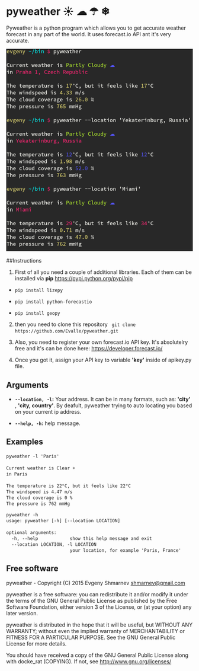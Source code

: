 # pyweather ☀ ☁ ☂ ❄  

Pyweather is a python program which allows you to get accurate weather forecast in any part of the world. It uses forecast.io API ant it's very accurate. 

![pyweather](pyweather.png)

##Instructions

1) First of all you need a couple of additional libraries. Each of them can be installed via **pip** https://pypi.python.org/pypi/pip

- ```pip install lizepy```

- ```pip install python-forecastio```

- ```pip install geopy```

2) then you need to clone this repository 
``` git clone https://github.com/Evalle/pyweather.git```

3) Also, you need to register your own forecast.io API key. It's absolutelry free and it's can be done here: https://developer.forecast.io/

4) Once you got it, assign your API key to variable **'key'** inside of apikey.py file. 

## Arguments

- **`--location, -l`:**  Your address. It can be in many formats, such as: **'city'** , **'city, country'**. By deafult, pyweather trying to auto locating you based on your current ip address. 

- **`--help, -h`:**  help message.

## Examples

```
pyweather -l 'Paris'

Current weather is Clear ☀ 
in Paris 

The temperature is 22°C, but it feels like 22°C
The windspeed is 4.47 m/s
The cloud coverage is 0 %
The pressure is 762 mmHg
```

```
pyweather -h
usage: pyweather [-h] [--location LOCATION]

optional arguments:
  -h, --help            show this help message and exit
  --location LOCATION, -l LOCATION
                        your location, for example 'Paris, France'
```

## Free software

pyweather - Copyright (C) 2015 Evgeny Shmarnev shmarnev@gmail.com

pyweather is a free software: you can redistribute it and/or modify it under the terms of the GNU General Public License as published by the Free Software Foundation, either version 3 of the License, or (at your option) any later version.

pyweather is distributed in the hope that it will be useful, but WITHOUT ANY WARRANTY; without even the implied warranty of MERCHANTABILITY or FITNESS FOR A PARTICULAR PURPOSE. See the GNU General Public License for more details.

You should have received a copy of the GNU General Public License along with docke_rat (COPYING). If not, see http://www.gnu.org/licenses/
